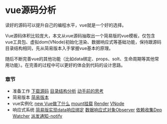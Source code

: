 # vue源码分析
读好的源码可以提升自己的编程水平，vue就是一个好的选择。

Vue源码体积比较庞大，本文从vue源码抽取出一个简易版的vue模板，仅包含vue工具包、虚拟dom(VNode)初始化渲染、数据响应式等基础功能，保持跟源码目录结构相同，先从简易版本入手掌握vue基本的原理。

随后不断完善vue的其他功能（比如data绑定、props、solt、生命周期等其他常用功能）。在完善的过程中可以更好的体会到代码的设计思路。

### 章节
* 准备工作
[下载源码](https://github.com/lo4396ve/vue-analysis/tree/simple/doc/ready/download)
[目录结构分析](https://github.com/lo4396ve/vue-analysis/tree/simple/doc/ready/structure)
[动手前的思考](https://github.com/lo4396ve/vue-analysis/tree/simple/doc/ready/think)
* 简易版本
[简易版本](https://github.com/lo4396ve/vue-analysis/tree/simple/doc/simple)
* vue实例化
[new Vue做了什么](https://github.com/lo4396ve/vue-analysis/tree/simple/doc/instance/newVue)
[mount挂载](https://github.com/lo4396ve/vue-analysis/tree/simple/doc/instance/mount)
[Render](https://github.com/lo4396ve/vue-analysis/tree/simple/doc/instance/render)
[VNode](https://github.com/lo4396ve/vue-analysis/tree/simple/doc/instance/VNode)
* 响应式系统
[简易版实现data响应绑定](https://github.com/lo4396ve/vue-analysis/tree/simple/doc/observer/state)
[数据响应式对象Observer](https://github.com/lo4396ve/vue-analysis/tree/simple/doc/observer/Observer)
[依赖收集Dep](https://github.com/lo4396ve/vue-analysis/tree/simple/doc/observer/Dep)
[Watcher](https://github.com/lo4396ve/vue-analysis/tree/simple/doc/observer/Watcher)
[派发通知-notify](https://github.com/lo4396ve/vue-analysis/tree/simple/doc/observer/Notify)
